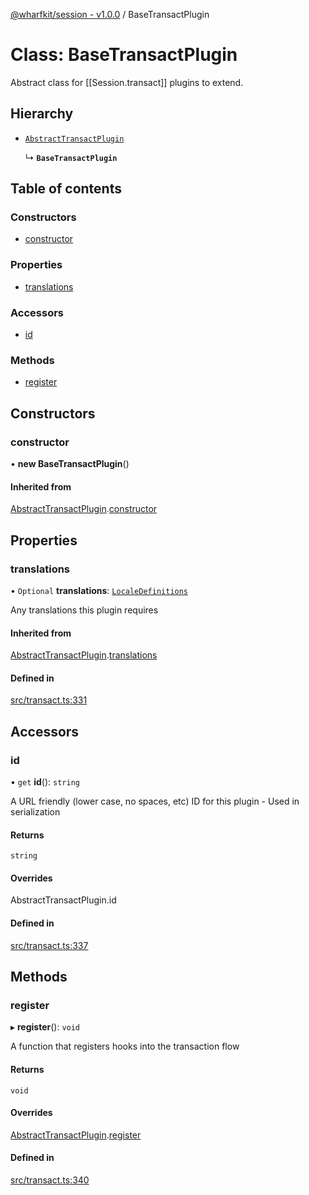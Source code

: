 [@wharfkit/session - v1.0.0](/docs/testREADME.md) / BaseTransactPlugin

# Class: BaseTransactPlugin

Abstract class for [[Session.transact]] plugins to extend.

## Hierarchy

- [`AbstractTransactPlugin`](/docs/testclasses/AbstractTransactPlugin.md)

  ↳ **`BaseTransactPlugin`**

## Table of contents

### Constructors

- [constructor](/docs/testclasses/BaseTransactPlugin.md#constructor)

### Properties

- [translations](/docs/testclasses/BaseTransactPlugin.md#translations)

### Accessors

- [id](/docs/testclasses/BaseTransactPlugin.md#id)

### Methods

- [register](/docs/testclasses/BaseTransactPlugin.md#register)

## Constructors

### constructor

• **new BaseTransactPlugin**()

#### Inherited from

[AbstractTransactPlugin](/docs/testclasses/AbstractTransactPlugin.md).[constructor](/docs/testclasses/AbstractTransactPlugin.md#constructor)

## Properties

### translations

• `Optional` **translations**: [`LocaleDefinitions`](/docs/testREADME.md#localedefinitions)

Any translations this plugin requires

#### Inherited from

[AbstractTransactPlugin](/docs/testclasses/AbstractTransactPlugin.md).[translations](/docs/testclasses/AbstractTransactPlugin.md#translations)

#### Defined in

[src/transact.ts:331](https://github.com/wharfkit/session/blob/3f0b05c/src/transact.ts#L331)

## Accessors

### id

• `get` **id**(): `string`

A URL friendly (lower case, no spaces, etc) ID for this plugin - Used in serialization

#### Returns

`string`

#### Overrides

AbstractTransactPlugin.id

#### Defined in

[src/transact.ts:337](https://github.com/wharfkit/session/blob/3f0b05c/src/transact.ts#L337)

## Methods

### register

▸ **register**(): `void`

A function that registers hooks into the transaction flow

#### Returns

`void`

#### Overrides

[AbstractTransactPlugin](/docs/testclasses/AbstractTransactPlugin.md).[register](/docs/testclasses/AbstractTransactPlugin.md#register)

#### Defined in

[src/transact.ts:340](https://github.com/wharfkit/session/blob/3f0b05c/src/transact.ts#L340)
